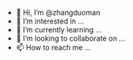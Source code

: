 - 👋 Hi, I’m @zhangduoman
- 👀 I’m interested in ...
- 🌱 I’m currently learning ...
- 💞️ I’m looking to collaborate on ...
- 📫 How to reach me ...

<!---
zhangduoman/zhangduoman is a ✨ special ✨ repository because its `README.md` (this file) appears on your GitHub profile.
You can click the Preview link to take a look at your changes.
--->
